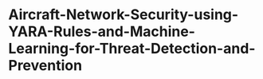 # Aircraft-Network-Security-using-YARA-Rules-and-Machine-Learning-for-Threat-Detection-and-Prevention
